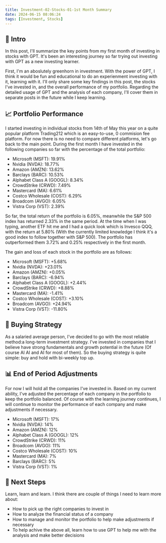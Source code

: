```yaml
---
title: Investment-02-Stocks-01-1st Month Summary
date: 2024-06-15 08:06:24
tags: [Investment, Stocks]
---
```


## **🔎 Intro**

In this post, I'll summarize the key points from my first month of investing in stocks with GPT. It's been an interesting journey so far trying out investing with GPT as a new investing learner.

<!-- More -->

First, I'm an aboslutely greenhorn in investment. With the power of GPT, I think it would be fun and educational to do an experienment investing with it, learning with it. I'll only share some key findings in this post, the stocks I've invested in, and the overall performance of my portfolio. Regarding the detailed usage of GPT and the analysis of each company, I'll cover them in separate posts in the future while I keep learning.

## **📈 Portfolio Performance**

I started investing in individual stocks from 14th of May this year on a quite popular platform Trading212 which is an easy-to-use, 0 commision fee platform. For now there is no need to compare different platforms, let's go back to the main point. During the first month I have invested in the following companies so far with the percentage of the total portfolio:

- Microsoft (MSFT): 19.91%
- Nvidia (NVDA): 18.77%
- Amazon (AMZN): 13.62%
- Barclays (BARC): 10.53%
- Alphabet Class A (GOOGL): 8.34%
- CrowdStrike (CRWD): 7.49%
- Mastercard (MA): 6.61%
- Costco Wholesale (COST): 6.29%
- Broadcom (AVGO): 6.05%
- Vistra Corp (VST): 2.39%

So far, the total return of the portfolio is 6.05%, meanwhile the S&P 500 index has returned 2.33% in the same period. At the time when I was typing, another ETF hit me and I had a quick look which is Invesco QQQ, with the return at 5.80% (With the currently limited knowledge I think it's a good index to follow together with S&P 500). The portfolio has outperformed them 3.72% and 0.25% respectively in the first month.

The gain and loss of each stock in the portfolio are as follows:

- Microsoft (MSFT): +5.68%
- Nvidia (NVDA): +23.01%
- Amazon (AMZN): +0.05%
- Barclays (BARC): -6.94%
- Alphabet Class A (GOOGL): +2.44%
- CrowdStrike (CRWD): +8.88%
- Mastercard (MA): -1.41%
- Costco Wholesale (COST): +3.10%
- Broadcom (AVGO): +24.94%
- Vistra Corp (VST): -11.80%

## **🛒 Buying Strategy**

As a salaried average person, I've decided to go with the most reliable method:a long-term investment strategy. I've invested in companies that I believe have strong fundamentals and growth potential in the future (Of course AI AI and AI for most of them). So the buying strategy is quite simple: buy and hold with bi-weekly top up.

## **📊 End of Period Adjustments**

For now I will hold all the companies I've invested in. Based on my current ability, I've adjusted the percentage of each company in the portfolio to keep the portfolio balanced. Of course with the learning journey continues, I will continue to monitor the performance of each company and make adjustments if necessary.

- Microsoft (MSFT): 17%
- Nvidia (NVDA): 14%
- Amazon (AMZN): 12%
- Alphabet Class A (GOOGL): 12%
- CrowdStrike (CRWD): 11%
- Broadcom (AVGO): 11%
- Costco Wholesale (COST): 10%
- Mastercard (MA): 7%
- Barclays (BARC): 5%
- Vistra Corp (VST): 1%

## **📝 Next Steps**

Learn, learn and learn. I think there are couple of things I need to learn more about:

- How to pick up the right companies to invest in
- How to analyze the financial status of a company
- How to manage and monitor the portfolio to help make adjustments if necessary
- To help achive the above all, learn how to use GPT to help me with the analysis and make better decisions
